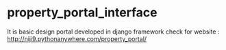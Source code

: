 # property_portal_interface
It is basic design portal developed in django framework
check for website : http://niji9.pythonanywhere.com/property_portal/
